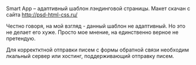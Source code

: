 Smart App – адаптивный шаблон лэндинговой страницы.
Макет скачан с сайта http://psd-html-css.ru/

Честно говоря, на мой взгляд - данный шаблон не адаптивный. Но это не делает его хуже. Просто мое мнение, на единственно верное не претендую.

Для корректктной отправки писем с формы обратной связи необходим лкальный сервер или хостинг, поддерживающий отправку писем.

